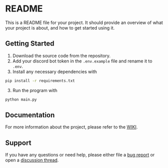 # README

This is a README file for your project. It should provide an overview of what your project is about, and how to get started using it.

## Getting Started

1. Download the source code from the repository. 
2. Add your discord bot token in the `.env.example` file and rename it to `.env`.
3. Install any necessary dependencies with
```bash
pip install -r requirements.txt
```
3. Run the program with 
```bash
python main.py
```

## Documentation 

For more information about the project, please refer to the [WIKI](https://github.com/Pandy999/Soundy/wiki).

## Support 

If you have any questions or need help, please either file a [bug report](https://github.com/Pandy999/Soundy/issues/new/choose) or open a [discussion thread](https://github.com/Pandy999/Soundy/discussions).
